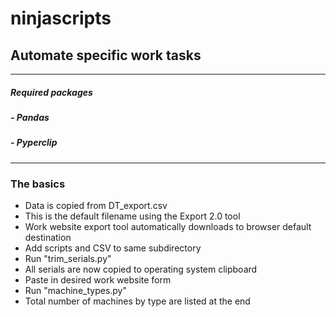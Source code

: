 # ninjascripts

## Automate specific work tasks
---
##### Required packages
##### - Pandas
##### - Pyperclip
---
### The basics
- Data is copied from DT_export.csv
- This is the default filename using the Export 2.0 tool
- Work website export tool automatically downloads to browser default destination
- Add scripts and CSV to same subdirectory
- Run "trim_serials.py"
- All serials are now copied to operating system clipboard
- Paste in desired work website form
- Run "machine_types.py"
- Total number of machines by type are listed at the end
